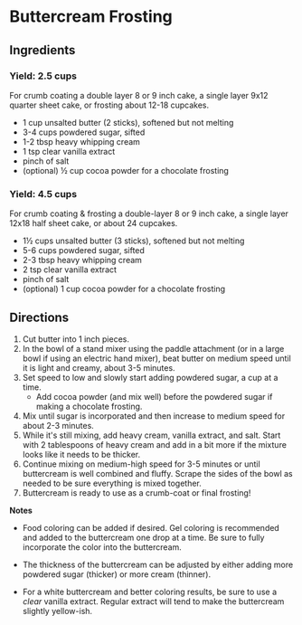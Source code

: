 # Buttercream Frosting

## Ingredients

### Yield: 2.5 cups

For crumb coating a double layer 8 or 9 inch cake, a single layer 9x12 quarter sheet cake, or frosting about 12-18 cupcakes.

- 1 cup unsalted butter (2 sticks), softened but not melting
- 3-4 cups powdered sugar, sifted
- 1-2 tbsp heavy whipping cream
- 1 tsp clear vanilla extract
- pinch of salt
- (optional) &frac12; cup cocoa powder for a chocolate frosting

### Yield: 4.5 cups

For crumb coating & frosting a double-layer 8 or 9 inch cake, a single layer 12x18 half sheet cake, or about 24 cupcakes.

- 1&frac12; cups unsalted butter (3 sticks), softened but not melting
- 5-6 cups powdered sugar, sifted
- 2-3 tbsp heavy whipping cream
- 2 tsp clear vanilla extract
- pinch of salt
- (optional) 1 cup cocoa powder for a chocolate frosting

## Directions

1. Cut butter into 1 inch pieces.
2. In the bowl of a stand mixer using the paddle attachment (or in a large bowl if using an electric hand mixer), beat butter on medium speed until it is light and creamy, about 3-5 minutes.
3. Set speed to low and slowly start adding powdered sugar, a cup at a time.
   - Add cocoa powder (and mix well) before the powdered sugar if making a chocolate frosting.
4. Mix until sugar is incorporated and then increase to medium speed for about 2-3 minutes.
5. While it's still mixing, add heavy cream, vanilla extract, and salt. Start with 2 tablespoons of heavy cream and add in a bit more if the mixture looks like it needs to be thicker.
6. Continue mixing on medium-high speed for 3-5 minutes or until buttercream is well combined and fluffy. Scrape the sides of the bowl as needed to be sure everything is mixed together.
7. Buttercream is ready to use as a crumb-coat or final frosting!

**Notes**

- Food coloring can be added if desired. Gel coloring is recommended and added to the buttercream one drop at a time. Be sure to fully incorporate the color into the buttercream.

- The thickness of the buttercream can be adjusted by either adding more powdered sugar (thicker) or more cream (thinner).

- For a white buttercream and better coloring results, be sure to use a _clear_ vanilla extract. Regular extract will tend to make the buttercream slightly yellow-ish.
